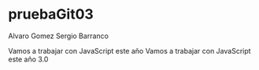 # pruebaGit03

Alvaro Gomez 
Sergio Barranco


Vamos a trabajar con JavaScript este año
Vamos a trabajar con JavaScript este año 3.0
